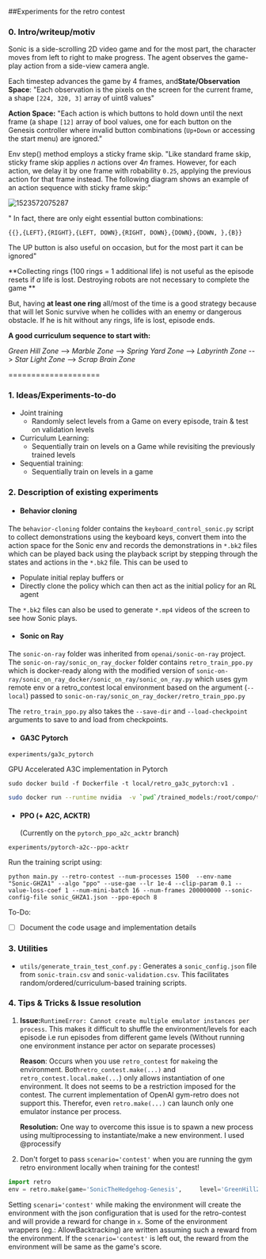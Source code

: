 ##Experiments for the retro contest

### 0. Intro/writeup/motiv

Sonic is a side-scrolling 2D video game and for the most part, the character moves from left to right to make progress. The agent observes the game-play action from a side-view camera angle.

Each timestep advances the game by 4 frames, and**State/Observation Space**:  "Each observation is the pixels on the screen for the current frame, a shape `[224, 320, 3]` array of uint8 values"

**Action Space:** "Each action is which buttons to hold down until the next frame (a shape `[12]` array of bool values, one for each button on the Genesis controller where invalid button combinations (`Up+Down` or accessing the start menu) are ignored."

Env step() method employs a sticky frame skip. "Like standard frame skip, sticky frame skip applies $n$ actions over $4n$ frames.  However, for each action, we delay it by one frame with robability `0.25`, applying the previous action for that frame instead.  The following diagram shows an example of an action sequence with sticky frame skip:"

![1523572075287](/tmp/1523572075287.png)

" In fact, there are only eight essential button combinations:

`{{},{LEFT},{RIGHT},{LEFT, DOWN},{RIGHT, DOWN},{DOWN},{DOWN, },{B}}`

The UP button is also useful on occasion, but for the most part it can be ignored"

**Collecting rings (100 rings = 1 additional life) is not useful as the episode resets if *a* life is lost. Destroying robots are not necessary to complete the game **

But, having **at least one ring** all/most of the time is a good strategy because that will let Sonic survive when he collides with an enemy or dangerous obstacle. If he is hit without any rings, life is lost, episode ends.

**A good curriculum sequence to start with:** 

*Green Hill Zone* --> *Marble Zone* --> *Spring Yard Zone* --> *Labyrinth Zone* --> *Star Light Zone* --> *Scrap Brain Zone*

====================

### 1. Ideas/Experiments-to-do

* Joint training
  * Randomly select levels from a Game on every episode, train & test on validation levels
* Curriculum Learning:
  * Sequentially train on levels on a Game while revisiting the previously trained levels
* Sequential training:
  * Sequentially train on levels in a game

### 2. Description of existing experiments 

- #### Behavior cloning

The `behavior-cloning` folder contains the `keyboard_control_sonic.py` script to collect demonstrations using the keyboard keys, convert them into the action space for the Sonic env and records the demonstrations in `*.bk2` files which can be played back using the playback script by stepping through the states and actions in the `*.bk2` file. This can be used to 

 *  Populate initial replay buffers or
 *  Directly clone the policy which can then act as the initial policy for an RL agent

The `*.bk2` files can also be used to generate `*.mp4` videos of the screen to see how Sonic plays.

- #### Sonic on Ray

The `sonic-on-ray` folder was inherited from `openai/sonic-on-ray` project. The `sonic-on-ray/sonic_on_ray_docker` folder contains `retro_train_ppo.py` which is docker-ready along with the modified version of `sonic-on-ray/sonic_on_ray_docker/sonic_on_ray/sonic_on_ray.py` which uses gym remote env or a retro_contest local environment based on the argument (`--local`) passed to `sonic-on-ray/sonic_on_ray_docker/retro_train_ppo.py`

The `retro_train_ppo.py` also takes the `--save-dir` and `--load-checkpoint` arguments to save to and load from checkpoints.

- #### GA3C Pytorch

`experiments/ga3c_pytorch`

GPU Accelerated A3C implementation in Pytorch

`sudo docker build -f Dockerfile -t local/retro_ga3c_pytorch:v1 .`

```bash
sudo docker run --runtime nvidia  -v `pwd`/trained_models:/root/compo/trained_models -v `pwd`/tmp:/root/compo/logs  local/retro_ga3c_pytorch:v1
```

- #### PPO (+ A2C, ACKTR)

  (Currently on the 	`pytorch_ppo_a2c_acktr` branch)

`experiments/pytorch-a2c--ppo-acktr`

Run the training script using:

`python main.py --retro-contest --num-processes 1500  --env-name "Sonic-GHZA1" --algo "ppo" --use-gae --lr 1e-4 --clip-param 0.1 --value-loss-coef 1 --num-mini-batch 16 --num-frames 200000000 --sonic-config-file sonic_GHZA1.json --ppo-epoch 8`

To-Do:

- [ ] Document the code usage and implementation details

### 3. Utilities

- `utils/generate_train_test_conf.py` : Generates a `sonic_config.json` file from `sonic-train.csv` and `sonic-validation.csv`. This facilitates random/ordered/curriculum-based training scripts.

### 4. Tips & Tricks & Issue resolution 

 1. **Issue:**`RuntimeError: Cannot create multiple emulator instances per process`. This makes it difficult to shuffle the environment/levels for each episode i.e  run episodes from different game levels (Without running one environment instance per actor on separate processes)

    **Reason**: Occurs when you use `retro_contest` for `make`ing the environment.  Both`retro_contest.make(...)` and `retro_contest.local.make(...`) only allows instantiation of one environment. It does not seems to be a restriction imposed for the contest. The current implementation of OpenAI gym-retro does not support this. Therefor, even `retro.make(...)` can launch only one emulator instance per process.

    **Resolution:** One way to overcome this issue is to spawn a new process using multiprocessing to instantiate/make a new environment. I used @processify

2. Don't forget to pass `scenario='contest'` when you are running the gym retro environment locally when training for the contest!
  ```python
  import retro
  env = retro.make(game='SonicTheHedgehog-Genesis',     level='GreenHillZone.Act1', scenario='contest')
  ```
  Setting `scenari='contest'` while making the environment will create the environment with the json configuration that is used for the retro-contest and will provide a reward for change in `x`. Some of the environment wrappers (eg.: AllowBacktracking) are written assuming such a reward from the environment. If the `scenario='contest'` is left out, the reward from the environment will be same as the game's score.


